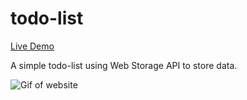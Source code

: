 # todo-list

[Live Demo](https://laur-ns.github.io/todo-list/dist)

A simple todo-list using Web Storage API to store data.

![Gif of website](https://i.imgur.com/NbQlObJ.gif "GIF image")
